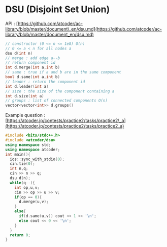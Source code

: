 # DSU \(Disjoint Set Union\)

API : [https://github.com/atcoder/ac-library/blob/master/document\_en/dsu.md](https://github.com/atcoder/ac-library/blob/master/document_en/dsu.md)

```cpp
// constructor (0 <= n <= 1e8) O(n)
// 0 <= a < n for all nodes a
dsu d(int n)
// merge : add edge a--b
// return component id
int d.merge(int a,int b)
// same : true if a and b are in the same component
bool d.same(int a,int b)
// leader : return the component id
int d.leader(int a)
// size : the size of the component containing a
int d.size(int a)
// groups : list of connected components O(n)
vector<vector<int>> d.groups()
```

Example question : [https://atcoder.jp/contests/practice2/tasks/practice2\_a](https://atcoder.jp/contests/practice2/tasks/practice2_a)

```cpp
#include <bits/stdc++.h>
#include <atcoder/dsu>
using namespace std;
using namespace atcoder;
int main(){
  ios::sync_with_stdio(0);
  cin.tie(0);
  int n,q;
  cin >> n >> q;
  dsu d(n);
  while(q--){
    int op,u,v;
    cin >> op >> u >> v;
    if(op == 0){
      d.merge(u,v);
    }
    else{
      if(d.same(u,v)) cout << 1 << '\n';
      else cout << 0 << '\n';
    }
  }
  return 0;
}
```


